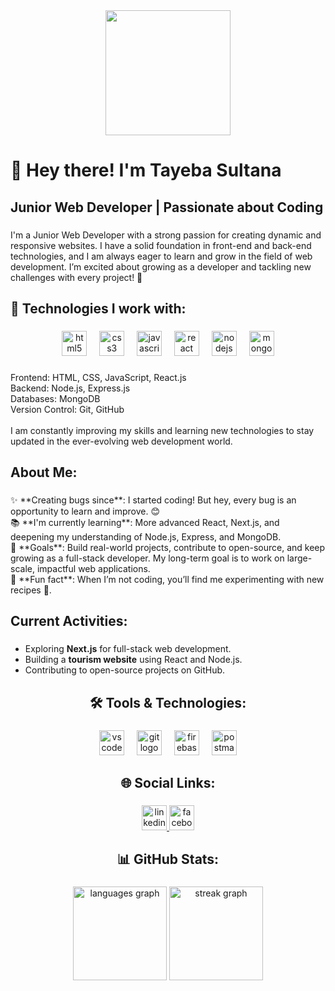 
<div align="center">
  <img height="200" src="https://i.ibb.co.com/bjjFprHH/Purple-Abstract-Graphic-Design-Linked-In-Article-Cover-Image-2.png"  />
</div>

###

###

<h1 align="left">👋 Hey there! I'm Tayeba Sultana</h1>

###

<h2 align="left">Junior Web Developer | Passionate about Coding</h2>

###

<p align="left">I'm a Junior Web Developer with a strong passion for creating dynamic and responsive websites. I have a solid foundation in front-end and back-end technologies, and I am always eager to learn and grow in the field of web development. I’m excited about growing as a developer and tackling new challenges with every project! 🚀</p>

###

<h2 align="left">🔧 Technologies I work with:</h2>

###

<div align="center">
  <img src="https://cdn.jsdelivr.net/gh/devicons/devicon/icons/html5/html5-original.svg" height="40" alt="html5 logo" />
  <img width="12" />
  <img src="https://cdn.jsdelivr.net/gh/devicons/devicon/icons/css3/css3-original.svg" height="40" alt="css3 logo" />
  <img width="12" />
  <img src="https://cdn.jsdelivr.net/gh/devicons/devicon/icons/javascript/javascript-original.svg" height="40" alt="javascript logo" />
  <img width="12" />
  <img src="https://cdn.jsdelivr.net/gh/devicons/devicon/icons/react/react-original.svg" height="40" alt="react logo" />
  <img width="12" />
  <img src="https://cdn.jsdelivr.net/gh/devicons/devicon/icons/nodejs/nodejs-original.svg" height="40" alt="nodejs logo" />
  <img width="12" />
  <img src="https://cdn.jsdelivr.net/gh/devicons/devicon/icons/mongodb/mongodb-original.svg" height="40" alt="mongodb logo" />
</div>

###

<p align="left">Frontend: HTML, CSS, JavaScript, React.js<br>Backend: Node.js, Express.js<br>Databases: MongoDB<br>Version Control: Git, GitHub<br><br>I am constantly improving my skills and learning new technologies to stay updated in the ever-evolving web development world.</p>

###

<h2 align="left">About Me:</h2>

###

<p align="left">✨ **Creating bugs since**: I started coding! But hey, every bug is an opportunity to learn and improve. 😊<br>
📚 **I'm currently learning**: More advanced React, Next.js, and deepening my understanding of Node.js, Express, and MongoDB.<br>
🎯 **Goals**: Build real-world projects, contribute to open-source, and keep growing as a full-stack developer. My long-term goal is to work on large-scale, impactful web applications.<br>
🎲 **Fun fact**: When I’m not coding, you’ll find me experimenting with new recipes 🍕.</p>

###

<h2 align="left">Current Activities:</h2>

###

<ul align="left">
  <li>Exploring <strong>Next.js</strong> for full-stack web development.</li>
  <li>Building a <strong>tourism website</strong> using React and Node.js.</li>
  <li>Contributing to open-source projects on GitHub.</li>
</ul>

###

<h2 align="center">🛠️ Tools & Technologies:</h2>

###

<div align="center">
  <img src="https://cdn.jsdelivr.net/gh/devicons/devicon/icons/vscode/vscode-original.svg" height="40" alt="vscode logo" />
  <img width="12" />
  <img src="https://cdn.jsdelivr.net/gh/devicons/devicon/icons/git/git-original.svg" height="40" alt="git logo" />
  <img width="12" />
  <img src="https://cdn.jsdelivr.net/gh/devicons/devicon/icons/firebase/firebase-plain.svg" height="40" alt="firebase logo" />
  <img width="12" />
  <img src="https://cdn.simpleicons.org/postman/FF6C37" height="40" alt="postman logo" />
</div>

###

<h2 align="center">🌐 Social Links:</h2>

###

<div align="center">
  
  <a href="https://www.linkedin.com/in/tayeba-sultana-sultana-b6760934b/" target="_blank">
    <img src="https://cdn.jsdelivr.net/gh/devicons/devicon/icons/linkedin/linkedin-original.svg" height="40" alt="linkedin logo" />
  </a>
  <a href="https://www.facebook.com/tayeba.sultana.578546" target="_blank">
    <img src="https://cdn.jsdelivr.net/gh/devicons/devicon/icons/facebook/facebook-original.svg" height="40" alt="facebook logo"  />
  </a>
  
</div>

###

<h2 align="center">📊 GitHub Stats:</h2>

###

<div align="center">
  <img src="https://github-readme-stats.vercel.app/api/top-langs?username=Tayebasultana&locale=en&hide_title=false&layout=compact&card_width=320&langs_count=5&theme=dracula&hide_border=false&order=2" height="150" alt="languages graph"  />
  <img src="https://streak-stats.demolab.com?user=Tayebasultana&locale=en&mode=daily&theme=dracula&hide_border=false&border_radius=5&order=3" height="150" alt="streak graph"  />
</div>

###
